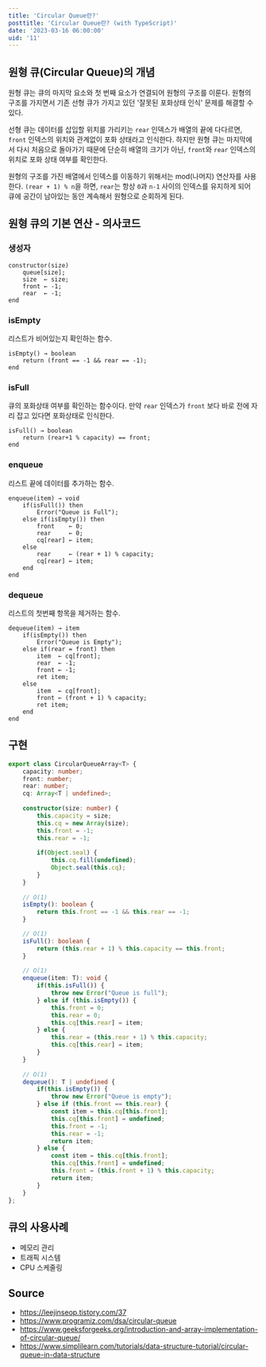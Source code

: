 ```yaml
---
title: 'Circular Queue란?'
posttitle: 'Circular Queue란? (with TypeScript)'
date: '2023-03-16 06:00:00'
uid: '11'
---
```


## 원형 큐(Circular Queue)의 개념

원형 큐는 큐의 마지막 요소와 첫 번째 요소가 연결되어 원형의 구조를 이룬다. 원형의 구조를 가지면서 기존 선형 큐가 가지고 있던 '잘못된 포화상태 인식' 문제를 해결할 수 있다.

선형 큐는 데이터를 삽입할 위치를 가리키는 `rear` 인덱스가 배열의 끝에 다다르면, `front` 인덱스의 위치와 관계없이 포화 상태라고 인식한다. 하지만 원형 큐는 마지막에서 다시 처음으로 돌아가기 때문에 단순히 배열의 크기가 아닌, `front`와 `rear` 인덱스의 위치로 포화 상태 여부를 확인한다.

원형의 구조를 가진 배열에서 인덱스를 이동하기 위해서는 mod(나머지) 연산자를 사용한다. `(rear + 1) % n`을 하면, `rear`는 항상 `0`과 `n-1` 사이의 인덱스를 유지하게 되어 큐에 공간이 남아있는 동안 계속해서 원형으로 순회하게 된다.

## 원형 큐의 기본 연산 - 의사코드

### **생성자**

```text
constructor(size)
    queue[size];
    size  ← size;
    front ← -1;
    rear  ← -1;
end
```

### **isEmpty**

리스트가 비어있는지 확인하는 함수.

```text
isEmpty() → boolean
    return (front == -1 && rear == -1);
end
```

### **isFull**

큐의 포화상태 여부를 확인하는 함수이다. 만약 `rear` 인덱스가 `front` 보다 바로 전에 자리 잡고 있다면 포화상태로 인식한다.

```text
isFull() → boolean
    return (rear+1 % capacity) == front;
end
```

### **enqueue**

리스트 끝에 데이터를 추가하는 함수.

```text
enqueue(item) → void
    if(isFull()) then 
        Error("Queue is Full");
    else if(isEmpty()) then
        front    ← 0;
        rear     ← 0;
        cq[rear] ← item;
    else
        rear     ← (rear + 1) % capacity;
        cq[rear] ← item;
    end
end
```

### **dequeue**

리스트의 첫번째 항목을 제거하는 함수.

```text
dequeue(item) → item
    if(isEmpty()) then 
        Error("Queue is Empty");
    else if(rear = front) then
        item  ← cq[front];
        rear  ← -1;
        front ← -1;
        ret item;
    else
        item  ← cq[front];
        front ← (front + 1) % capacity;
        ret item;
    end
end
```

## 구현

```ts
export class CircularQueueArray<T> {
    capacity: number;
    front: number;
    rear: number;
    cq: Array<T | undefined>;
    
    constructor(size: number) {
        this.capacity = size;
        this.cq = new Array(size);
        this.front = -1;
        this.rear = -1;
        
        if(Object.seal) {
            this.cq.fill(undefined);
            Object.seal(this.cq);
        }
    }
    
    // O(1)
    isEmpty(): boolean {
        return this.front == -1 && this.rear == -1;
    }

    // O(1)
    isFull(): boolean {
        return (this.rear + 1) % this.capacity == this.front;
    }
    
    // O(1)
    enqueue(item: T): void {
        if(this.isFull()) {
            throw new Error("Queue is full");
        } else if (this.isEmpty()) {
            this.front = 0;
            this.rear = 0;
            this.cq[this.rear] = item;
        } else {   
            this.rear = (this.rear + 1) % this.capacity;
            this.cq[this.rear] = item;
        }
    }
    
    // O(1)
    dequeue(): T | undefined {
        if(this.isEmpty()) {
            throw new Error("Queue is empty");
        } else if (this.front == this.rear) {
            const item = this.cq[this.front];
            this.cq[this.front] = undefined;
            this.front = -1;
            this.rear = -1;
            return item;
        } else {   
            const item = this.cq[this.front];
            this.cq[this.front] = undefined;
            this.front = (this.front + 1) % this.capacity;
            return item;
        }
    }
};
```

## 큐의 사용사례

- 메모리 관리
- 트래픽 시스템
- CPU 스케줄링

## Source

- <https://leejinseop.tistory.com/37>
- <https://www.programiz.com/dsa/circular-queue>
- <https://www.geeksforgeeks.org/introduction-and-array-implementation-of-circular-queue/>
- <https://www.simplilearn.com/tutorials/data-structure-tutorial/circular-queue-in-data-structure>

